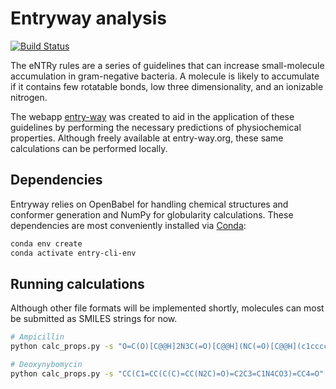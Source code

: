 Entryway analysis
=================

[![Build Status](https://travis-ci.com/bdrown/entry-cli.svg?token=nW3s1WqrpGx8m3s2Pwu2&branch=master)](https://travis-ci.com/bdrown/entry-cli)

The eNTRy rules are a series of guidelines that can increase small-molecule
accumulation in gram-negative bacteria. A molecule is likely to accumulate if it
contains few rotatable bonds, low three dimensionality, and an ionizable
nitrogen.

The webapp [entry-way](http://www.entry-way.org) was created to aid in the application of these guidelines
by performing the necessary predictions of physiochemical properties. Although
freely available at entry-way.org, these same calculations can be performed
locally.

Dependencies
------------

Entryway relies on OpenBabel for handling chemical structures and conformer
generation and NumPy for globularity calculations. These dependencies are most
conveniently installed via [Conda](https://conda.io/docs/user-guide/install/index.html):

```bash
conda env create
conda activate entry-cli-env
```

Running calculations
--------------------

Although other file formats will be implemented shortly, molecules can most
be submitted as SMILES strings for now.

```bash
# Ampicillin
python calc_props.py -s "O=C(O)[C@@H]2N3C(=O)[C@@H](NC(=O)[C@@H](c1ccccc1)N)[C@H]3SC2(C)C"

# Deoxynybomycin
python calc_props.py -s "CC(C1=CC(C(C)=CC(N2C)=O)=C2C3=C1N4CO3)=CC4=O"
```
